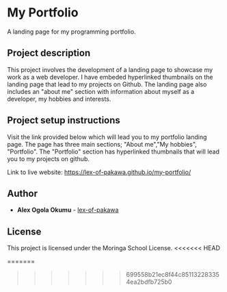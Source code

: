 # My Portfolio

A landing page for my programming portfolio.

## Project description

This project involves the development of a landing page to showcase my work as a web developer. I have embeded hyperlinked thumbnails on the landing page that lead to my projects on Github. The landing page also includes an "about me" section with information about myself as a developer, my hobbies and interests.

## Project setup instructions

Visit the link provided below which will lead you to my portfolio landing page.
The page has three main sections; "About me","My hobbies", "Portfolio".
The "Portfolio" section has hyperlinked thumbnails that will lead you to my projects on github.

Link to live website: https://lex-of-pakawa.github.io/my-portfolio/

## Author

* **Alex Ogola Okumu** - [lex-of-pakawa](https://github.com/lex-of-pakawa)


## License

This project is licensed under the Moringa School License.
<<<<<<< HEAD

=======
>>>>>>> 699558b21ec8f44c851132283354ea2bdfb725b0
